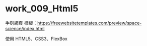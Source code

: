 # work_009_Html5

手刻網頁
樣板：https://freewebsitetemplates.com/preview/space-science/index.html

使用 HTML5、CSS3、FlexBox 

